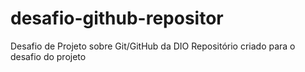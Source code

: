 # desafio-github-repositor
Desafio de Projeto sobre  Git/GitHub da DIO
Repositório criado para o desafio do projeto
